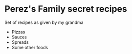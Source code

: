 # Perez's Family secret recipes
Set of recipes as given by my grandma

 - Pizzas
 - Sauces
 - Spreads
 - Some other foods

